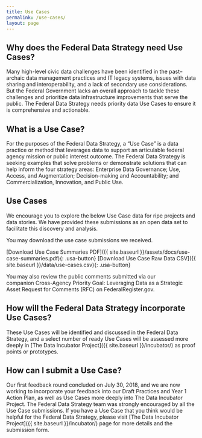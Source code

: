 ```yaml
---
title: Use Cases
permalink: /use-cases/
layout: page
---
```


## Why does the Federal Data Strategy need Use Cases?

Many high-level civic data challenges have been identified in the past–archaic data management practices and IT legacy systems, issues with data sharing and interoperability, and a lack of secondary use considerations. But the Federal Government lacks an overall approach to tackle these challenges and prioritize data infrastructure improvements that serve the public. The Federal Data Strategy needs priority data Use Cases to ensure it is comprehensive and actionable.

## What is a Use Case?

For the purposes of the Federal Data Strategy, a “Use Case” is a data practice or method that leverages data to support an articulable federal agency mission or public interest outcome. The Federal Data Strategy is seeking examples that solve problems or demonstrate solutions that can help inform the four strategy areas: Enterprise Data Governance; Use, Access, and Augmentation; Decision-making and Accountability; and Commercialization, Innovation, and Public Use.

## Use Cases

We encourage you to explore the below Use Case data for ripe projects and data stories. We have provided these submissions as an open data set to facilitate this discovery and analysis. 

<script type="text/javascript">

$(document).ready(function() {
    init_table({
     csv_path: '../data/use-cases.csv',
     element: 'table-container',
    });
} );
</script>

<div id="table-container"></div>

You may download the use case submissions we received. 

[Download Use Case Summaries PDF]({{ site.baseurl }}/assets/docs/use-case-summaries.pdf){: .usa-button} 
[Download Use Case Raw Data CSV]({{ site.baseurl }}/data/use-cases.csv){: .usa-button}

You may also review the public comments submitted via our companion Cross-Agency Priority Goal: Leveraging Data as a Strategic Asset Request for Comments (RFC) on FederalRegister.gov.

## How will the Federal Data Strategy incorporate Use Cases?

These Use Cases will be identified and discussed in the Federal Data Strategy, and a select number of ready Use Cases will be assessed more deeply in [The Data Incubator Project]({{ site.baseurl }}/incubator/) as proof points or prototypes. 

## How can I submit a Use Case?

Our first feedback round concluded on July 30, 2018, and we are now working to incorporate your feedback into our Draft Practices and Year 1 Action Plan, as well as Use Cases more deeply into The Data Incubator Project. The Federal Data Strategy team was strongly encouraged by all the Use Case submissions. If you have a Use Case that you think would be helpful for the Federal Data Strategy, please visit [The Data Incubator Project]({{ site.baseurl }}/incubator/) page for more details and the submission form.
